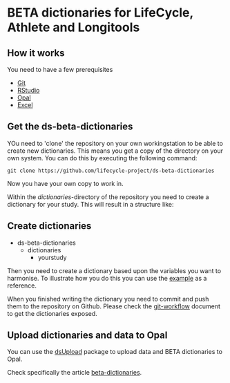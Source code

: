 # BETA dictionaries for LifeCycle, Athlete and Longitools

## How it works
You need to have a few prerequisites
- [Git](https://git-scm.com/)
- [RStudio](https://rstudio.com/)
- [Opal](https://)
- [Excel](https://www.microsoft.com/nl-nl/microsoft-365/excel)

## Get the ds-beta-dictionaries
YOu need to 'clone' the repository on your own workingstation to be able to create new dictionaries. This means you get a copy of the directory on your own system. You can do this by executing the following command:

`git clone https://github.com/lifecycle-project/ds-beta-dictionaries`

Now you have your own copy to work in.

Within the *dictionaries*-directory of the repository you need to create a dictionary for your study. This will result in a structure like:
## Create dictionaries

- ds-beta-dictionaries
  - dictionaries
    - yourstudy

Then you need to create a dictionary based upon the variables you want to harmonise. To illustrate how you do this you can use the [example](https://github.com/lifecycle-project/ds-beta-dictionaries/example-dictionary.xlsx) as a reference.

When you finished writing the dictionary you need to commit and push them to the repository on Github. Please check the [git-workflow](https://github.com/lifecycle-project/analysis-tutorials/blob/master/GIT-WORKFLOW.md) document to get the dictionaries exposed.

## Upload dictionaries and data to Opal
You can use the [dsUpload](https://lifecycle-project.github.io/ds-upload/) package to upload data and BETA dictionaries to Opal.

Check specifically the article [beta-dictionaries]().




